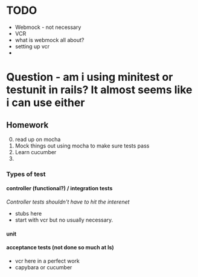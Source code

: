 # TODO

- Webmock - not necessary
- VCR
- what is webmock all about?
- setting up vcr
-

# Question - am i using minitest or testunit in rails? It almost seems like i can use either

## Homework

0. read up on mocha
1. Mock things out using mocha to make sure tests pass
2. Learn cucumber
3. 

### Types of test

#### controller (functional?) / integration tests

_Controller tests shouldn't have to hit the interenet_

- stubs here
- start with vcr but no usually necessary.

#### unit

#### acceptance tests (not done so much at ls)
- vcr here in a perfect work
- capybara or cucumber

